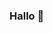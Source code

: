 ### Hallo 🫧

<!--
**8hertz/8hertz** is a ✨ _special_ ✨ repository because its `README.md` (this file) appears on your GitHub profile.
 🌱 I’m currently learning golang ...
